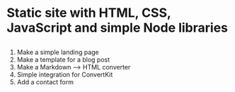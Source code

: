 # Static site with HTML, CSS, JavaScript and simple Node libraries

##

1. Make a simple landing page
2. Make a template for a blog post
3. Make a Markdown --> HTML converter
4. Simple integration for ConvertKit
5. Add a contact form